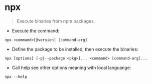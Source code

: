 # npx

> Execute binaries from npm packages.

- Execute the command:

`npx <command>[@version] [command-arg]`

- Define the package to be installed, then execute the binaries:

`npx [options] [-p|--package <pkg>]... <command> [command-arg]...`

- Call help see other options meaning with local languange:

`npx --help`
